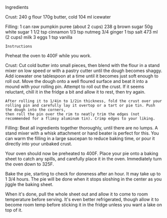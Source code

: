 Ingredients

Crust:
    240 g flour
    170g butter, cold
    104 ml icewater

Filling:
    1 can raw pumpkin puree (about 2 cups)
    238 g brown sugar
    50g white sugar
    1 1/2 tsp cinnamon
    1/3 tsp nutmeg
    3/4 ginger
    1 tsp salt
    473 ml (2 cups) milk
    3 eggs
    1 tsp vanilla
    
    Instructions
    
Preheat the oven to 400F while you work.

Crust:
    Cut cold butter into small pieces, then blend with the flour in a stand mixer on low speed or with a pastry cutter until the dough becomes shaggy. 
    Add icewater one tablespoon at a time until it becomes just soft enough to roll out. Move the dough onto a well floured surface and beat it into a mound with your 
    rolling pin. Attempt to roll out the crust. If it seems reluctant, chill it in the fridge a bit and allow it to rest, then try again. 
    
    After rolling it to 1/4in to 1/2in thickness, fold the crust over your rolling pin and carefully lay it overtop or a tart or pie tin. Push the dough into the corners,
    then roll the pin over the rim to neatly trim the edges (not recommended for a flimsy aluminum tin). Crimp edges to your liking.
    
Filling:
    Beat all ingredients together thoroughly, until there are no lumps. A stand mixer with a whisk attachment or hand beater is perfect for this. 
    You can warm the filling in a large saucepan to reduce baking time, or pour it directly into your unbaked crust.
    
Your oven should now be preheated to 400F. Place your pie onto a baking sheet to catch any spills, and carefully place it in the oven. Immediately turn the oven
down to 325F.

Bake the pie, starting to check for doneness after an hour. It may take up to 1 3/4 hours. The pie will be done when it stops sloshing in the center as you jiggle the baking sheet.

When it's done, pull the whole sheet out and allow it to come to room temperature before serving. It's even better refrigerated, though allow it to become room temp 
before sticking it in the fridge unless you want a lake on top of it.


    
    
